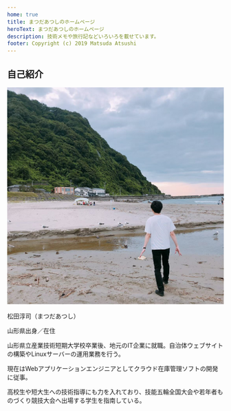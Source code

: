 ```yaml
---
home: true
title: まつだあつしのホームページ
heroText: まつだあつしのホームページ
description: 技術メモや旅行記などいろいろを載せています。
footer: Copyright (c) 2019 Matsuda Atsushi
---
```


<PostList />

## 自己紹介

![写真](./.vuepress/profile.jpg)

松田淳司（まつだあつし）

山形県出身／在住

山形県立産業技術短期大学校卒業後、地元のIT企業に就職。自治体ウェブサイトの構築やLinuxサーバーの運用業務を行う。

現在はWebアプリケーションエンジニアとしてクラウド在庫管理ソフトの開発に従事。

高校生や短大生への技術指導にも力を入れており、技能五輪全国大会や若年者ものづくり競技大会へ出場する学生を指南している。
